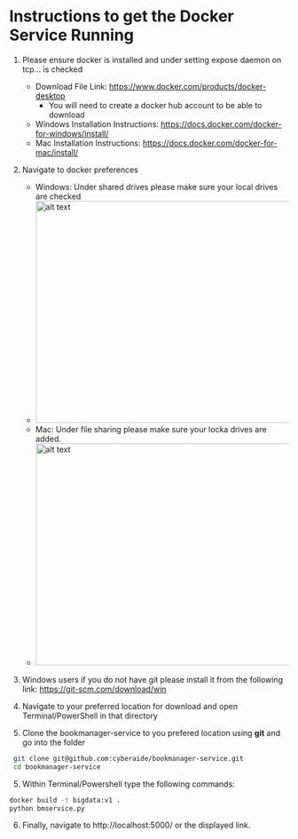# Instructions to get the Docker Service Running


1. Please ensure docker is installed and under setting expose daemon on tcp... is checked
   * Download File Link: https://www.docker.com/products/docker-desktop
       * You will need to create a docker hub account to be able to download
   * Windows Installation Instructions: https://docs.docker.com/docker-for-windows/install/
   * Mac Installation Instructions: https://docs.docker.com/docker-for-mac/install/

2. Navigate to docker preferences
   * Windows: Under shared drives please make sure your local drives are checked
   * <img src="https://docs.docker.com/docker-for-windows/images/settings-shared-drives.png" alt="alt text" width="500" height="400">
   * Mac: Under file sharing please make sure your locka drives are added. 
   * <img src="https://docs.docker.com/v17.12/docker-for-mac/images/menu/d4m-menu-prefs-fileshare.png" alt="alt text" width="500" height="400">

3. Windows users if you do not have git please install it from the following link: https://git-scm.com/download/win
4. Navigate to your preferred location for download and open Terminal/PowerShell in that directory
5. Clone the bookmanager-service to you prefered location using **git** and go into the folder
  ```bash
   git clone git@github.com:cyberaide/bookmanager-service.git 
   cd bookmanager-service
  ```
5. Within Terminal/Powershell type the following commands: 
```bash 
docker build -t bigdata:v1 .
python bmservice.py
```

6. Finally, navigate to http://localhost:5000/ or the displayed link.
